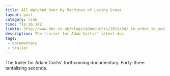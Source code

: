 ```yaml
---
title: All Watched Over by Machines of Loving Grace
layout: post
category: link
time: T16:36:14Z
linkto: http://www.bbc.co.uk/blogs/adamcurtis/2011/04/_in_order_to_see.html
description: The trailer for Adam Curtis' latest doc.
tags: 
 - documentary
 - trailer
---
```


The trailer for Adam Curtis' forthcoming documentary. Forty-three tantalising seconds.

